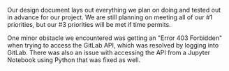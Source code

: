 Our design document lays out everything we plan on doing and tested out in advance for our project. We are still planning on meeting all of our #1 priorities, but our #3 priorities will be met if time permits. 

One minor obstacle we encountered was getting an "Error 403 Forbidden" when trying to access the GitLab API, which was resolved by logging into GitLab. There was also an issue with accessing the API from a Jupyter Notebook using Python that was fixed as well. 
